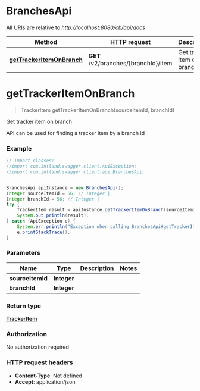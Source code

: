 # BranchesApi

All URIs are relative to *http://localhost:8080/cb/api/docs*

Method | HTTP request | Description
------------- | ------------- | -------------
[**getTrackerItemOnBranch**](BranchesApi.md#getTrackerItemOnBranch) | **GET** /v2/branches/{branchId}/item | Get tracker item on branch


<a name="getTrackerItemOnBranch"></a>
# **getTrackerItemOnBranch**
> TrackerItem getTrackerItemOnBranch(sourceItemId, branchId)

Get tracker item on branch

API can be used for finding a tracker item by a branch id

### Example
```java
// Import classes:
//import com.intland.swagger.client.ApiException;
//import com.intland.swagger.client.api.BranchesApi;


BranchesApi apiInstance = new BranchesApi();
Integer sourceItemId = 56; // Integer | 
Integer branchId = 56; // Integer | 
try {
    TrackerItem result = apiInstance.getTrackerItemOnBranch(sourceItemId, branchId);
    System.out.println(result);
} catch (ApiException e) {
    System.err.println("Exception when calling BranchesApi#getTrackerItemOnBranch");
    e.printStackTrace();
}
```

### Parameters

Name | Type | Description  | Notes
------------- | ------------- | ------------- | -------------
 **sourceItemId** | **Integer**|  |
 **branchId** | **Integer**|  |

### Return type

[**TrackerItem**](TrackerItem.md)

### Authorization

No authorization required

### HTTP request headers

 - **Content-Type**: Not defined
 - **Accept**: application/json

